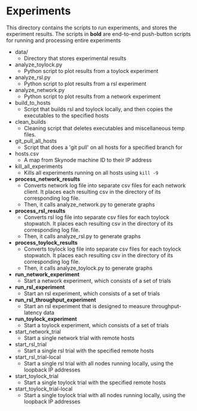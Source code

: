 # Experiments

This directory contains the scripts to run experiments, and stores the experiment results.
The scripts in **bold** are end-to-end push-button scripts for running and processing 
entire experiments

- data/
    * Directory that stores experimental results
- analyze_toylock.py
    * Python script to plot results from a toylock experiment
- analyze_rsl.py
    * Python script to plot results from a rsl experiment
- analyze_network.py
    * Python script to plot results from a network experiment
- build_to_hosts
    * Script that builds rsl and toylock locally, and then copies the executables to the specified hosts
- clean_builds
    * Cleaning script that deletes executables and miscellaneous temp files.
- git_pull_all_hosts
    * Script that does a 'git pull' on all hosts for a specified branch for
- hosts.csv
    * A map from Skynode machine ID to their IP address
- kill_all_experiments
    * Kills all experiments running on all hosts using `kill -9`
- **process_network_results**
    * Converts network log file into separate csv files for each network client. It places each resulting csv in the directory of its corresponding log file.
    * Then, it calls analyze_network.py to generate graphs
- **process_rsl_results**
    * Converts rsl log file into separate csv files for each toylock stopwatch. It places each resulting csv in the directory of its corresponding log file.
    * Then, it calls analyze_rsl.py to generate graphs
- **process_toylock_results**
    * Converts toylock log file into separate csv files for each toylock stopwatch. It places each resulting csv in the directory of its corresponding log file.
    * Then, it calls analyze_toylock.py to generate graphs
- **run_network_experiment**
    * Start a network experiment, which consists of a set of trials
- **run_rsl_experiment**
    * Start an rsl experiment, which consists of a set of trials
- **run_rsl_throughput_experiment**
    * Start an rsl experiment that is designed to measure throughput-latency data
- **run_toylock_experiment**
    * Start a toylock experiment, which consists of a set of trials
- start_network_trial
    * Start a single network trial with remote hosts
- start_rsl_trial
    * Start a single rsl trial with the specified remote hosts
- start_rsl_trial-local
    * Start a single rsl trial with all nodes running locally, using the loopback IP addresses
- start_toylock_trial
    * Start a single toylock trial with the specified remote hosts
- start_toylock_trial-local
    * Start a single toylock trial with all nodes running locally, using the loopback IP addresses

    